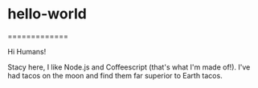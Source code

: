 # hello-world
=============

Hi Humans!

Stacy here, I like Node.js and Coffeescript (that's what I'm made of!).
I've had tacos on the moon and find them far superior to Earth tacos.
